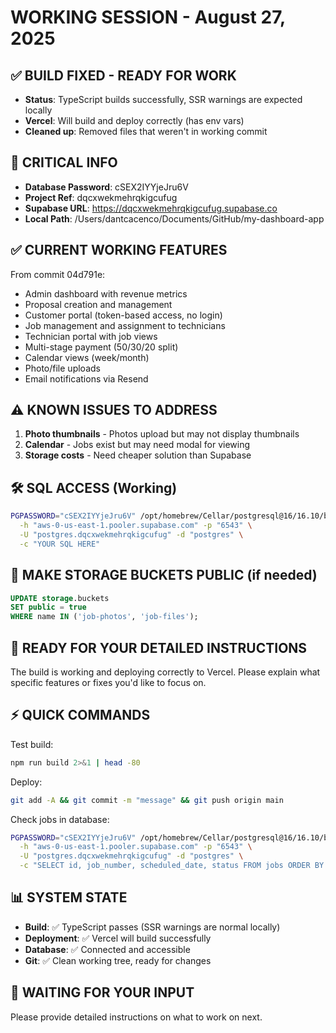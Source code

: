 # WORKING SESSION - August 27, 2025

## ✅ BUILD FIXED - READY FOR WORK
- **Status**: TypeScript builds successfully, SSR warnings are expected locally
- **Vercel**: Will build and deploy correctly (has env vars)
- **Cleaned up**: Removed files that weren't in working commit

## 🔑 CRITICAL INFO
- **Database Password**: cSEX2IYYjeJru6V
- **Project Ref**: dqcxwekmehrqkigcufug
- **Supabase URL**: https://dqcxwekmehrqkigcufug.supabase.co
- **Local Path**: /Users/dantcacenco/Documents/GitHub/my-dashboard-app

## ✅ CURRENT WORKING FEATURES
From commit 04d791e:
- Admin dashboard with revenue metrics
- Proposal creation and management  
- Customer portal (token-based access, no login)
- Job management and assignment to technicians
- Technician portal with job views
- Multi-stage payment (50/30/20 split)
- Calendar views (week/month)
- Photo/file uploads
- Email notifications via Resend

## ⚠️ KNOWN ISSUES TO ADDRESS
1. **Photo thumbnails** - Photos upload but may not display thumbnails
2. **Calendar** - Jobs exist but may need modal for viewing
3. **Storage costs** - Need cheaper solution than Supabase

## 🛠️ SQL ACCESS (Working)
```bash
PGPASSWORD="cSEX2IYYjeJru6V" /opt/homebrew/Cellar/postgresql@16/16.10/bin/psql \
  -h "aws-0-us-east-1.pooler.supabase.com" -p "6543" \
  -U "postgres.dqcxwekmehrqkigcufug" -d "postgres" \
  -c "YOUR SQL HERE"
```

## 📝 MAKE STORAGE BUCKETS PUBLIC (if needed)
```sql
UPDATE storage.buckets 
SET public = true 
WHERE name IN ('job-photos', 'job-files');
```

## 🚀 READY FOR YOUR DETAILED INSTRUCTIONS

The build is working and deploying correctly to Vercel.
Please explain what specific features or fixes you'd like to focus on.

## ⚡ QUICK COMMANDS

Test build:
```bash
npm run build 2>&1 | head -80
```

Deploy:
```bash
git add -A && git commit -m "message" && git push origin main
```

Check jobs in database:
```bash
PGPASSWORD="cSEX2IYYjeJru6V" /opt/homebrew/Cellar/postgresql@16/16.10/bin/psql \
  -h "aws-0-us-east-1.pooler.supabase.com" -p "6543" \
  -U "postgres.dqcxwekmehrqkigcufug" -d "postgres" \
  -c "SELECT id, job_number, scheduled_date, status FROM jobs ORDER BY created_at DESC LIMIT 5;"
```

## 📊 SYSTEM STATE
- **Build**: ✅ TypeScript passes (SSR warnings are normal locally)
- **Deployment**: ✅ Vercel will build successfully
- **Database**: ✅ Connected and accessible
- **Git**: ✅ Clean working tree, ready for changes

## 💬 WAITING FOR YOUR INPUT
Please provide detailed instructions on what to work on next.
